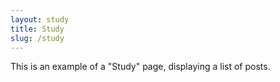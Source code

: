 ```yaml
---
layout: study
title: Study
slug: /study
---
```


This is an example of a "Study" page, displaying a list of posts.
<br />
